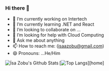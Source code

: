 ### Hi there 👋





- 🔭 I’m currently working on Intertech
- 🌱 I’m currently learning .NET and React
- 👯 I’m looking to collaborate on ...
- 🤔 I’m looking for help with Cloud Computing
- 💬 Ask me about anything
- 📫 How to reach me: (isaazobu@gmail.com)
- 😄 Pronouns: ...He/Him

<img align="left" alt="İsa Zobu's Github Stats" src="https://github-readme-stats.vercel.app/api?username=isazobu&show_icons=true&hide_border=true&count_private=true&theme=vue" />

[![Top Langs][mostusedlang]][home]

[mostusedlang]: https://github-readme-stats.vercel.app/api/top-langs/?username=isazobu&show_icons=true&hide_border=true&count_private=true&hide=javascript&layout=compact&theme=vue
